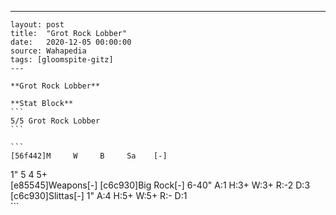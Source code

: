 ---
    layout: post
    title:  "Grot Rock Lobber"
    date:   2020-12-05 00:00:00
    source: Wahapedia
    tags: [gloomspite-gitz]
    ---
    
    **Grot Rock Lobber**
    
    **Stat Block**
    ```
    5/5 Grot Rock Lobber
    ```
    
    ```
    [56f442]M     W     B     Sa    [-]
1"    5     4     5+    
[e85545]Weapons[-]
[c6c930]Big Rock[-]
6-40"  A:1    H:3+   W:3+   R:-2   D:3   
[c6c930]Slittas[-]
1"     A:4    H:5+   W:5+   R:-    D:1   
    ```
    
    
    